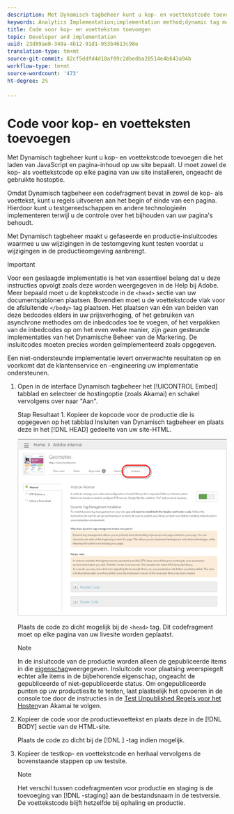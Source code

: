 ```yaml
---
description: Met Dynamisch tagbeheer kunt u kop- en voettekstcode toevoegen die het laden van JavaScript en pagina-inhoud op uw site bepaalt. U moet zowel de kop- als voettekstcode op elke pagina van uw site installeren, ongeacht de gebruikte hostoptie.
keywords: Analytics Implementation;implementation method;dynamic tag management;dtm;code;page code;header code;footer code;embed code;embed tab;embed
title: Code voor kop- en voetteksten toevoegen
topic: Developer and implementation
uuid: 23d89ae0-340a-4b12-91d1-953b4613c98e
translation-type: tm+mt
source-git-commit: 82cf5ddfd4d18af09c2dbedba20514e4b643a94b
workflow-type: tm+mt
source-wordcount: '473'
ht-degree: 2%

---
```



# Code voor kop- en voetteksten toevoegen

Met Dynamisch tagbeheer kunt u kop- en voettekstcode toevoegen die het laden van JavaScript en pagina-inhoud op uw site bepaalt. U moet zowel de kop- als voettekstcode op elke pagina van uw site installeren, ongeacht de gebruikte hostoptie.

Omdat Dynamisch tagbeheer een codefragment bevat in zowel de kop- als voettekst, kunt u regels uitvoeren aan het begin of einde van een pagina. Hierdoor kunt u testgereedschappen en andere technologieën implementeren terwijl u de controle over het bijhouden van uw pagina&#39;s behoudt.

Met Dynamisch tagbeheer maakt u gefaseerde en productie-insluitcodes waarmee u uw wijzigingen in de testomgeving kunt testen voordat u wijzigingen in de productieomgeving aanbrengt.

>[!IMPORTANT]
>
>Voor een geslaagde implementatie is het van essentieel belang dat u deze instructies opvolgt zoals deze worden weergegeven in de Help bij Adobe. Meer bepaald moet u de koptekstcode in de `<head>` sectie van uw documentsjablonen plaatsen. Bovendien moet u de voettekstcode vlak voor de afsluitende `</body>` tag plaatsen. Het plaatsen van één van beiden van deze bedcodes elders in uw prijsverhoging, of het gebruiken van asynchrone methodes om de inbedcodes toe te voegen, of het verpakken van de inbedcodes op om het even welke manier, zijn *geen* gesteunde implementaties van het Dynamische Beheer van de Markering. De insluitcodes moeten precies worden geïmplementeerd zoals opgegeven.
>
>Een niet-ondersteunde implementatie levert onverwachte resultaten op en voorkomt dat de klantenservice en -engineering uw implementatie ondersteunen.

1. Open in de interface Dynamisch tagbeheer het [!UICONTROL Embed] tabblad en selecteer de hostingoptie (zoals Akamai) en schakel vervolgens over naar &quot;Aan&quot;.

   Stap Resultaat 1. Kopieer de kopcode voor de productie die is opgegeven op het tabblad Insluiten van Dynamisch tagbeheer en plaats deze in het [!DNL HEAD] gedeelte van uw site-HTML.

   ![](assets/dtm-embed.png)

   Plaats de code zo dicht mogelijk bij de `<head>` tag. Dit codefragment moet op elke pagina van uw livesite worden geplaatst.

   >[!NOTE]
   >
   >In de insluitcode van de productie worden alleen de gepubliceerde items in die [eigenschap](/help/implement/other/dtm/t-create-web-property.md)weergegeven. Insluitcode voor plaatsing weerspiegelt echter alle items in de bijbehorende eigenschap, ongeacht de gepubliceerde of niet-gepubliceerde status. Om ongepubliceerde punten op uw productiesite te testen, laat plaatselijk het opvoeren in de console toe door de instructies in de [Test Unpublished Regels voor het Hosten](/help/implement/other/dtm/c-rules/t-test-rules-akamai.md)van Akamai te volgen.

1. Kopieer de code voor de productievoettekst en plaats deze in de [!DNL BODY] sectie van de HTML-site.

   Plaats de code zo dicht bij de [!DNL </body>] -tag indien mogelijk.
1. Kopieer de testkop- en voettekstcode en herhaal vervolgens de bovenstaande stappen op uw testsite.

   >[!NOTE]
   >
   >Het verschil tussen codefragmenten voor productie en staging is de toevoeging van [!DNL -staging] aan de bestandsnaam in de testversie. De voettekstcode blijft hetzelfde bij ophaling en productie.

